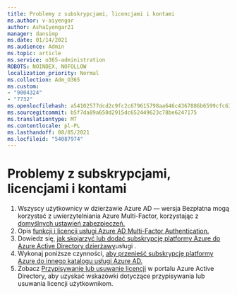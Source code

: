 ```yaml
---
title: Problemy z subskrypcjami, licencjami i kontami
ms.author: v-aiyengar
author: AshaIyengar21
manager: dansimp
ms.date: 01/14/2021
ms.audience: Admin
ms.topic: article
ms.service: o365-administration
ROBOTS: NOINDEX, NOFOLLOW
localization_priority: Normal
ms.collection: Adm_O365
ms.custom:
- "9004324"
- "7732"
ms.openlocfilehash: a54102577dcd2c9fc2c679615798aa646c4367886b6599cfc630f4a7f8484a2f
ms.sourcegitcommit: b5f7da89a650d2915dc652449623c78be6247175
ms.translationtype: MT
ms.contentlocale: pl-PL
ms.lasthandoff: 08/05/2021
ms.locfileid: "54087974"
---
```

# <a name="issues-with-subscriptions-licenses-and-accounts"></a>Problemy z subskrypcjami, licencjami i kontami

1. Wszyscy użytkownicy w dzierżawie Azure AD — wersja Bezpłatna mogą korzystać z uwierzytelniania Azure Multi-Factor, korzystając z [domyślnych ustawień zabezpieczeń.](https://docs.microsoft.com/azure/active-directory/fundamentals/concept-fundamentals-security-defaults)
1. Opis [funkcji i licencji usługi Azure AD Multi-Factor Authentication.](https://docs.microsoft.com/azure/active-directory/authentication/concept-mfa-licensing)
1. Dowiedz się, [jak skojarzyć lub dodać subskrypcję platformy Azure do Azure Active Directory dzierżawy](https://docs.microsoft.com/azure/active-directory/fundamentals/active-directory-how-subscriptions-associated-directory)usługi .
1. Wykonaj poniższe czynności, [aby przenieść subskrypcję platformy Azure do innego katalogu usługi Azure AD.](https://docs.microsoft.com/azure/role-based-access-control/transfer-subscription)
1. Zobacz [Przypisywanie lub usuwanie licencji](https://docs.microsoft.com/azure/active-directory/fundamentals/license-users-groups) w portalu Azure Active Directory, aby uzyskać wskazówki dotyczące przypisywania lub usuwania licencji użytkownikom.